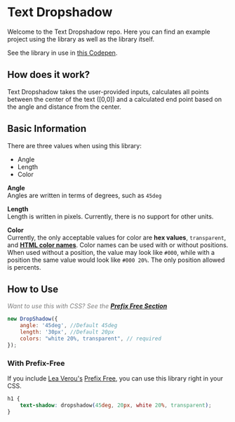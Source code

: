# Text Dropshadow

Welcome to the Text Dropshadow repo. Here you can find an example project using the library as well as the library itself.

See the library in use in [this Codepen](https://codepen.io/acjdesigns/pen/eRzqMX).

## How does it work?

Text Dropshadow takes the user-provided inputs, calculates all points between the center of the text ([0,0]) and a calculated end point based on the angle and distance from the center.

## Basic Information

There are three values when using this library:

- Angle
- Length
- Color

**Angle**  
Angles are written in terms of degrees, such as `45deg`

**Length**  
Length is written in pixels. Currently, there is no support for other units.

**Color**  
Currently, the only acceptable values for color are **hex values**, `transparent`, and [**HTML color names**](http://htmlcolorcodes.com/color-names/). Color names can be used with or without positions. When used without a position, the value may look like `#000`, while with a position the same value would look like `#000 20%`. The only position allowed is percents.

## How to Use

<span style="color: gray;">*Want to use this with CSS? See the [**Prefix Free Section**](#prefix-free-docs)*</span>

```javascript
new DropShadow({
    angle: '45deg', //Default 45deg
    length: '30px', //Default 20px
    colors: "white 20%, transparent", // required
});
```

### <a id="prefix-free-docs" style="color: inherit; text-decoration: none;">With Prefix-Free</a>

If you include [Lea Verou's](leaverou.github.io) [Prefix Free](https://leaverou.github.io/prefixfree/), you can use this library right in your CSS.

```css
h1 {
    text-shadow: dropshadow(45deg, 20px, white 20%, transparent);
}
```
